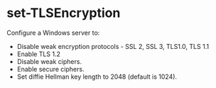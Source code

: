# set-TLSEncryption
Configure a Windows server to:
* Disable weak encryption protocols - SSL 2, SSL 3, TLS1.0, TLS 1.1 
* Enable TLS 1.2
* Disable weak ciphers.
* Enable secure ciphers.
* Set diffie Hellman key length to 2048 (default is 1024).

